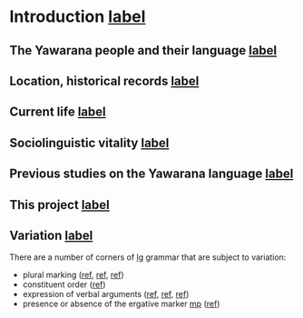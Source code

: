 # Introduction [label](intro)

## The Yawarana people and their language [label](sec:people)

## Location, historical records [label](sec:context)

## Current life [label](sec:currentlife)

## Sociolinguistic vitality [label](sec:vitality)

## Previous studies on the Yawarana language [label](sec:previous)

## This project [label](sec:thisproject)

## Variation [label](sec:variation)
There are a number of corners of [lg](yab) grammar that are subject to variation:

* plural marking ([ref](sec:nominalnumber), [ref](sec:verbalnumber), [ref](postp))
* constituent order ([ref](wordorder))
* expression of verbal arguments ([ref](simpleverb), [ref](sec:nominalperson), [ref](sec:verbperson))
* presence or absence of the ergative marker [mp](ya-erg) ([ref](simpleverb))